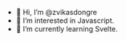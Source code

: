 - 👋 Hi, I’m @zvikasdongre
- 👀 I’m interested in Javascript.
- 🌱 I’m currently learning Svelte.

<!---
zvikasdongre/zvikasdongre is a ✨ special ✨ repository because its `README.md` (this file) appears on your GitHub profile.
You can click the Preview link to take a look at your changes.
--->
